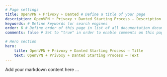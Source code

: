 ```yaml
---
# Page settings
title: OpenVPN + Privoxy + Danted # Define a title of your page
description: OpenVPN + Privoxy + Danted Starting Process — Description # Define a description of your page
keywords: # Define keywords for search engines
order: 6 # Define order of this page in list of all documentation documents
comments: false # Set to "true" in order to enable comments on this page. Make sure you properly setup "disqus_forum_shortname" variable in "_config.yml"

# Hero section
hero:
    title: OpenVPN + Privoxy + Danted Starting Process — Title
    text: OpenVPN + Privoxy + Danted Starting Process — Text
---
```


Add your markdown content here ...

